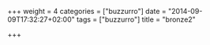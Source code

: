 +++
weight = 4
categories = ["buzzurro"]
date = "2014-09-09T17:32:27+02:00"
tags = ["buzzurro"]
title = "bronze2"

+++

